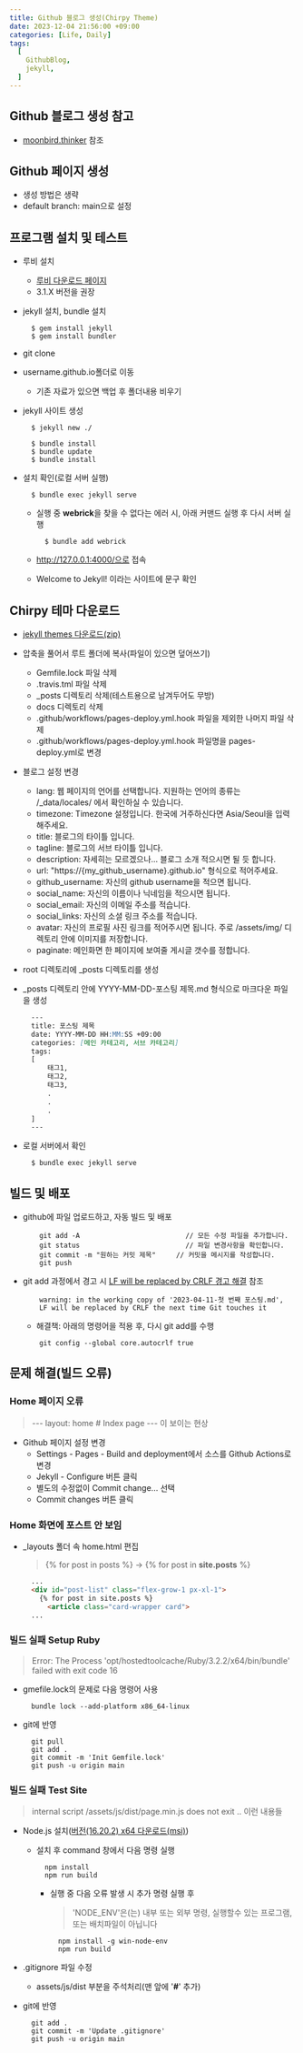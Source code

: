 ```yaml
---
title: Github 블로그 생성(Chirpy Theme)
date: 2023-12-04 21:56:00 +09:00
categories: [Life, Daily]
tags:
  [
    GithubBlog,
    jekyll,
  ]
---
```


## Github 블로그 생성 참고

- [moonbird.thinker](https://ree31206.tistory.com/entry/github-pages-%EB%B8%94%EB%A1%9C%EA%B7%B8-%EB%A7%8C%EB%93%A4%EA%B8%B0-%ED%85%8C%EB%A7%88-%EC%A0%81%EC%9A%A9%ED%95%98%EA%B8%B0Chirpy) 참조

## Github 페이지 생성

  - 생성 방법은 생략
  - default branch: main으로 설정

## 프로그램 설치 및 테스트 

- 루비 설치
  - [루비 다운로드 페이지](https://rubyinstaller.org/downloads/)
  - 3.1.X 버전을 권장
- jekyll 설치, bundle 설치

  ```shell
    $ gem install jekyll
    $ gem install bundler
  ```
- git clone
- username.github.io폴더로 이동
  - 기존 자료가 있으면 백업 후 폴더내용 비우기
- jekyll 사이트 생성

  ```shell
    $ jekyll new ./

    $ bundle install
    $ bundle update
    $ bundle install
  ```
- 설치 확인(로컬 서버 실행)

  ```shell
    $ bundle exec jekyll serve
  ```
  - 실행 중 **webrick**을 찾을 수 없다는 에러 시, 아래 커맨드 실행 후 다시 서버 실행

    ```shell
      $ bundle add webrick
    ```
  - http://127.0.0.1:4000/으로 접속
  - Welcome to Jekyll! 이라는 사이트에 문구 확인

## Chirpy 테마 다운로드 

- [jekyll themes 다운로드(zip)](https://github.com/cotes2020/jekyll-theme-chirpy/archive/master.zip)
- 압축을 풀어서 루트 폴더에 복사(파일이 있으면 덮어쓰기)
  - Gemfile.lock 파일 삭제
  - .travis.tml 파일 삭제
  - _posts 디렉토리 삭제(테스트용으로 남겨두어도 무방)
  - docs 디렉토리 삭제
  - .github/workflows/pages-deploy.yml.hook 파일을 제외한 나머지 파일 삭제
  - .github/workflows/pages-deploy.yml.hook 파일명을 pages-deploy.yml로 변경
- 블로그 설정 변경
  - lang:	웹 페이지의 언어를 선택합니다. 지원하는 언어의 종류는 /_data/locales/ 에서 확인하실 수 있습니다.
  - timezone:	Timezone 설정입니다. 한국에 거주하신다면 Asia/Seoul을 입력해주세요.
  - title:	블로그의 타이틀 입니다.
  - tagline:	블로그의 서브 타이틀 입니다.
  - description:	자세히는 모르겠으나… 블로그 소개 적으시면 될 듯 합니다.
  - url:	"https://{my_github_username}.github.io" 형식으로 적어주세요.
  - github_username:	자신의 github username을 적으면 됩니다.
  - social_name:	자신의 이름이나 닉네임을 적으시면 됩니다.
  - social_email:	자신의 이메일 주소를 적습니다.
  - social_links:	자신의 소셜 링크 주소를 적습니다.
  - avatar:	자신의 프로필 사진 링크를 적어주시면 됩니다. 주로 /assets/img/ 디렉토리 안에 이미지를 저장합니다.
  - paginate:	메인화면 한 페이지에 보여줄 게시글 갯수를 정합니다.
- root 디렉토리에 _posts 디렉토리를 생성
- _posts 디렉토리 안에 YYYY-MM-DD-포스팅 제목.md 형식으로 마크다운 파일을 생성


  ```Markdown
    ---
    title: 포스팅 제목
    date: YYYY-MM-DD HH:MM:SS +09:00
    categories: [메인 카테고리, 서브 카테고리]
    tags:
    [
        태그1,
        태그2,
        태그3,
        .
        .
        .
    ]
    ---
  ```
- 로컬 서버에서 확인

  ```shell
    $ bundle exec jekyll serve
  ```

## 빌드 및 배포 

- github에 파일 업로드하고, 자동 빌드 및 배포

  ```Shell
      git add -A                          // 모든 수정 파일을 추가합니다.
      git status                          // 파일 변경사항을 확인합니다.
      git commit -m "원하는 커밋 제목"     // 커밋을 메시지를 작성합니다.
      git push    
  ```
- git add 과정에서 경고 시 [LF will be replaced by CRLF 경고 해결](https://devpro.kr/posts/LF-will-be-replaced-by-CRLF-%EA%B2%BD%EA%B3%A0-%ED%95%B4%EA%B2%B0/) 참조

  ```Shell
      warning: in the working copy of '2023-04-11-첫 번째 포스팅.md', 
      LF will be replaced by CRLF the next time Git touches it
  ```

  - 해결책: 아래의 명령어을 적용 후, 다시 git add를 수행

  ```Shell
      git config --global core.autocrlf true
  ```

## 문제 해결(빌드 오류)

### Home 페이지 오류

  > --- layout: home # Index page --- 이 보이는 현상
  - Github 페이지 설정 변경
    - Settings - Pages - Build and deployment에서 소스를 Github Actions로 변경
    - Jekyll - Configure 버튼 클릭
    - 별도의 수정없이 Commit change... 선택
    - Commit changes 버튼 클릭

### Home 화면에 포스트 안 보임

  - _layouts 폴더 속 home.html 편집

    > {% for post in posts %} -> {% for post in **site.posts** %}

    ```html
      ...
      <div id="post-list" class="flex-grow-1 px-xl-1">
        {% for post in site.posts %}
          <article class="card-wrapper card">
      ...
    ```
    
### 빌드 실패 Setup Ruby

  > Error: The Process 'opt/hostedtoolcache/Ruby/3.2.2/x64/bin/bundle' failed with exit code 16
  - gmefile.lock의 문제로 다음 명령어 사용

    ```shell
      bundle lock --add-platform x86_64-linux
    ```

  - git에 반영

    ```git bash
      git pull
      git add .
      git commit -m 'Init Gemfile.lock'
      git push -u origin main      
    ```

### 빌드 실패 Test Site

  > internal script /assets/js/dist/page.min.js does not exit .. 이런 내용들
  - Node.js 설치([버전(16.20.2) x64 다운로드(msi)](https://nodejs.org/download/release/v16.20.2/node-v16.20.2-x64.msi))
    - 설치 후 command 창에서 다음 명령 실행

        ```command
          npm install
          npm run build
        ```

      - 실행 중 다음 오류 발생 시 추가 명령 실행 후

        > 'NODE_ENV'은(는) 내부 또는 외부 명령, 실행할수 있는 프로그램, 또는 배치파일이 아닙니다

        ```command
          npm install -g win-node-env
          npm run build
        ```
  - .gitignore 파일 수정  
    - assets/js/dist 부분을 주석처리(맨 앞에 '**#**' 추가)

  - git에 반영

    ```git bash
      git add .
      git commit -m 'Update .gitignore'
      git push -u origin main      
    ```

